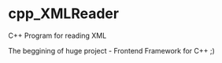 # cpp_XMLReader
C++ Program for reading XML

The beggining of huge project - Frontend Framework for C++ ;)
